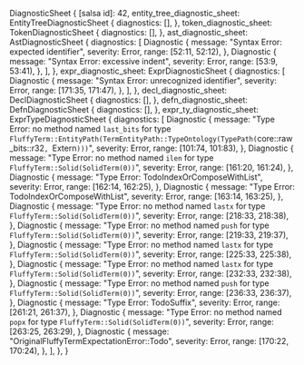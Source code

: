 DiagnosticSheet {
    [salsa id]: 42,
    entity_tree_diagnostic_sheet: EntityTreeDiagnosticSheet {
        diagnostics: [],
    },
    token_diagnostic_sheet: TokenDiagnosticSheet {
        diagnostics: [],
    },
    ast_diagnostic_sheet: AstDiagnosticSheet {
        diagnostics: [
            Diagnostic {
                message: "Syntax Error: expected identifier",
                severity: Error,
                range: [52:11, 52:12),
            },
            Diagnostic {
                message: "Syntax Error: excessive indent",
                severity: Error,
                range: [53:9, 53:41),
            },
        ],
    },
    expr_diagnostic_sheet: ExprDiagnosticSheet {
        diagnostics: [
            Diagnostic {
                message: "Syntax Error: unrecognized identifier",
                severity: Error,
                range: [171:35, 171:47),
            },
        ],
    },
    decl_diagnostic_sheet: DeclDiagnosticSheet {
        diagnostics: [],
    },
    defn_diagnostic_sheet: DefnDiagnosticSheet {
        diagnostics: [],
    },
    expr_ty_diagnostic_sheet: ExprTypeDiagnosticSheet {
        diagnostics: [
            Diagnostic {
                message: "Type Error: no method named `last_bits` for type `FluffyTerm::EntityPath(TermEntityPath::TypeOntology(TypePath(`core::raw_bits::r32`, `Extern`)))`",
                severity: Error,
                range: [101:74, 101:83),
            },
            Diagnostic {
                message: "Type Error: no method named `ilen` for type `FluffyTerm::Solid(SolidTerm(0))`",
                severity: Error,
                range: [161:20, 161:24),
            },
            Diagnostic {
                message: "Type Error: TodoIndexOrComposeWithList",
                severity: Error,
                range: [162:14, 162:25),
            },
            Diagnostic {
                message: "Type Error: TodoIndexOrComposeWithList",
                severity: Error,
                range: [163:14, 163:25),
            },
            Diagnostic {
                message: "Type Error: no method named `lastx` for type `FluffyTerm::Solid(SolidTerm(0))`",
                severity: Error,
                range: [218:33, 218:38),
            },
            Diagnostic {
                message: "Type Error: no method named `push` for type `FluffyTerm::Solid(SolidTerm(0))`",
                severity: Error,
                range: [219:33, 219:37),
            },
            Diagnostic {
                message: "Type Error: no method named `lastx` for type `FluffyTerm::Solid(SolidTerm(0))`",
                severity: Error,
                range: [225:33, 225:38),
            },
            Diagnostic {
                message: "Type Error: no method named `lastx` for type `FluffyTerm::Solid(SolidTerm(0))`",
                severity: Error,
                range: [232:33, 232:38),
            },
            Diagnostic {
                message: "Type Error: no method named `push` for type `FluffyTerm::Solid(SolidTerm(0))`",
                severity: Error,
                range: [236:33, 236:37),
            },
            Diagnostic {
                message: "Type Error: TodoSuffix",
                severity: Error,
                range: [261:21, 261:37),
            },
            Diagnostic {
                message: "Type Error: no method named `popx` for type `FluffyTerm::Solid(SolidTerm(0))`",
                severity: Error,
                range: [263:25, 263:29),
            },
            Diagnostic {
                message: "OriginalFluffyTermExpectationError::Todo",
                severity: Error,
                range: [170:22, 170:24),
            },
        ],
    },
}